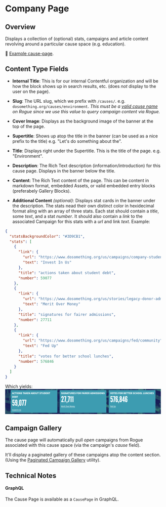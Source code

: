 # Company Page

## Overview

Displays a collection of (optional) stats, campaigns and article content revolving around a particular cause space (e.g. education).

📸 [Example cause-page](../../.gitbook/assets/cause-page.jpg).

## Content Type Fields

- **Internal Title**: This is for our internal Contentful organization and will be how the block shows up in search results, etc. (does _not_ display to the user on the page).

- **Slug**: The URL slug, which we prefix with `/causes/`. e.g. `dosomething.org/causes/environment`. _This must be a [valid cause name](https://github.com/DoSomething/rogue/blob/78cfb1abcdd590afd253fb4e9b8d9e83831bbb1f/app/Types/Cause.php) on Rogue since we use this value to query campaign content via Rogue._

- **Cover Image**: Displays as the background image of the banner at the top of the page.

- **Supertitle**: Shows up atop the title in the banner (can be used as a nice prefix to the title) e.g. "Let's do something about the".

- **Title**: Displays right under the Supertitle. This is the title of the page. e.g. "Environment".

- **Description**: The Rich Text description (information/introduction) for this cause page. Displays in the banner below the title.

- **Content**: The Rich Text content of the page. This can be content in markdown format, embedded Assets, or valid embedded entry blocks (preferabely Gallery Blocks).

- **Additional Content** _(optional)_: Displays stat cards in the banner under the description. The stats nead their own distinct color in hexidecimal format aling with an array of three stats. Each stat should contain a _title_, some _text_, and a stat _number_. It should also contain a _link_ to the associated Campaign for this stats with a _url_ and link _text_. Example:

```json
{
  "statsBackgroundColor": "#3D9CB1",
  "stats": [
    {
      "link": {
        "url": "https://www.dosomething.org/us/campaigns/company-student-debt",
        "text": "Invest In Us"
      },
      "title": "actions taken about student debt",
      "number": 59077
    },
    {
      "link": {
        "url": "https://www.dosomething.org/us/stories/legacy-donor-admissions",
        "text": "Merit Over Money"
      },
      "title": "signatures for fairer admissions",
      "number": 27711
    },
    {
      "link": {
        "url": "https://www.dosomething.org/us/campaigns/fed/community",
        "text": "Fed Up"
      },
      "title": "votes for better school lunches",
      "number": 576846
    }
  ]
}
```

Which yields:
![Cause page stats example](../../.gitbook/assets/cause-page-stats.png)

## Campaign Gallery

The cause page will automatically pull _open_ campaigns from Rogue associated with this cause space (via the campaign's _cause_ field).

It'll display a paginated gallery of these campaigns atop the content section. (Using the [Paginated Campaign Gallery](../features/paginated-campaign-gallery.md) utility).

## Technical Notes

#### GraphQL

The Cause Page is available as a `CausePage` in GraphQL.
